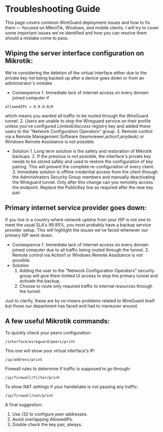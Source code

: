 # Troubleshooting Guide

This page covers common WireGuard deployment issues and how to fix them — focused on MikroTik, Windows, and mobile clients. I will try to cover some important issues we've identified and how you can resolve them should a mistake come to pass.

## Wiping the server interface configuration on Mikrotik:
We're considering the deletion of the virtual interface either due to the private key not being backed up after a device goes down or from an administrator's mistake. 
- Consequence
        1. Immediate lack of internet access on every domain joined computer if 
```
allowedIPs = 0.0.0.0/0
```
which means you wanted all traffic to be routed through the WireGuard tunnel.
	2. Users are unable to stop the Wireguard service on their profile unless you've configured *LimitedUIaccess* registry key and added these users to the "Network Configuration Operators" group.
        3. Remote control via a Remote Management Software (teamviewer,action1,anydesk) or Windows Remote Assistance is not possible.
- Solution
        1. Long term solution is the safety and restoration of Mikrotik backups.
        2. If the previous is not possible, the interface's private key needs to be stored safely and used to restore the configuration of key pairing. This will prevent the complete re-configuration of every client.
        3. Immediate solution is offline credential access from the client through the Administrators Security Group members and manually deactivating the Wireguard tunnel. Only after this change can you remotely access the endpoint. Replace the PublicKey line as required after the new key pair.

## Primary internet service provider goes down:
If you live in a country where network uptime from your ISP is not one to meet the usual SLA's 99.95%, you most probably have a backup service provider setup. This will highlight the issues we've faced whenever our primary ISP went down.
- Consequence
        1. Immediate lack of internet access on every domain joined computer due to all traffic being routed through the tunnel.
        2. Remote control via Action1 or Windows Remote Assistance is not possible.
- Solution
	1. Adding the user to the "Network Configuration Operators" security group will give them limited UI access to stop the primary tunnel and activate the backup. 
	2. Choose to route only required traffic to internal resources through the tunnel. 

Just to clarify, these are by no means problems related to WireGuard itself but those our department has faced and had to maneuver around.		

## A few useful Mikrotik commands:
To quickly check your peers configuration:
```
/interface/wireguard/peers/print
```
This one will show your virtual interface's IP:
```
/ip/address/print
```
Firewall rules to determine if traffic is supposed to go through:
```
/ip/firewall/filter/print
```
To show NAT settings if your handshake is not passing any traffic:
```
/ip/firewall/nat/print
```

A final suggestion:
1. Use /32 to configure peer addresses.
2. Avoid overlapping AllowedIPs.
3. Double check the key pair, always.
